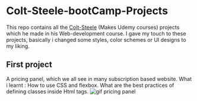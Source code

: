 # Colt-Steele-bootCamp-Projects
This repo contains all the [Colt-Steele](https://www.udemy.com/user/coltsteele/) (Makes Udemy courses) projects which he made in his Web-development course.
I gave my touch to these projects, basically i changed some styles, color schemes or UI designs to my liking.

## **First project**
A pricing panel, which we all see in many subscription based website.
What i learnt : How to use CSS and flexbox. What are the best practices of defining classes inside Html tags.
![gif pricing panel](https://user-images.githubusercontent.com/24474742/133879069-94dea3ba-4eb1-4784-bed3-209b079a4e8a.gif)
